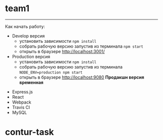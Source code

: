 # team1

***

Как начать работу:
- Develop версия 
    - установить зависимости `npm install`
    - собрать рабочую версию запустив из терминала `npm start`
    - открыть в браузере [http://localhost:3001/](http://localhost:3001/)
- Production версия
    - установить зависимости `npm install`
    - собрать рабочую версию запустив из терминала `NODE_ENV=production npm start`
    - открыть в браузере [http://localhost:9080](http://localhost:9080) 
    **Продакшн версия временная**
    

* Express.js
* React
* Webpack
* Travis CI
* MySQL
# contur-task
